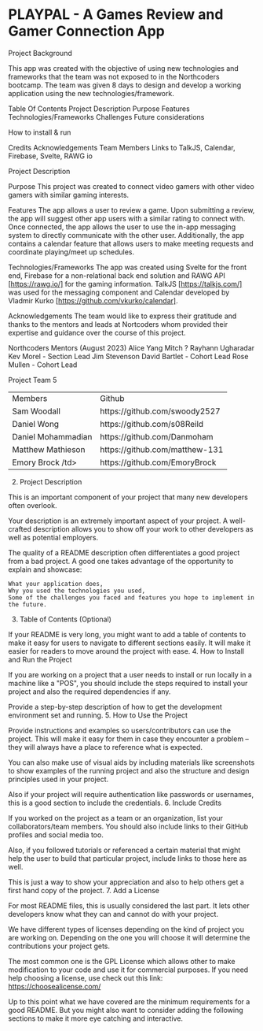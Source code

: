 # PLAYPAL - A Games Review and Gamer Connection App


Project Background

This app was created with the objective of using new technologies and frameworks that the team was not exposed to in the Northcoders bootcamp. The team was given 8 days to design and develop a working application using the new technologies/framework. 


Table Of Contents
Project Description
  Purpose
  Features
  Technologies/Frameworks
  Challenges
  Future considerations 

How to install & run

Credits
  Acknowledgements
  Team Members
  Links to TalkJS, Calendar, Firebase, Svelte, RAWG io



Project Description

Purpose
This project was created to connect video gamers with other video gamers with similar gaming interests.

Features
The app allows a user to review a game. Upon submitting a review, the app will suggest other app users with a similar rating to connect with. Once connected, the app allows the user to use the in-app messaging system to directly communicate with the other user. Additionally, the app contains a calendar feature that allows users to make meeting requests and coordinate playing/meet up schedules. 

Technologies/Frameworks
The app was created using Svelte for the front end, Firebase for a non-relational back end solution and RAWG API [https://rawg.io/] for the gaming information.  TalkJS [https://talkjs.com/] was used for the messaging component and Calendar developed by Vladmir Kurko [https://github.com/vkurko/calendar].


Acknowledgements
The team would like to express their gratitude and thanks to the mentors and leads at Nortcoders whom provided their expertise and guidance over the course of this project.  

Northcoders Mentors (August 2023)
Alice Yang
Mitch ?
Rayhann Ugharadar
Kev Morel - Section Lead
Jim Stevenson
David Bartlet - Cohort Lead
Rose Mullen - Cohort Lead


Project Team 5
<table>
<tr>
<td> Members</td>
<td> Github</td>
<tr>
<td>Sam Woodall</td>
<td>https://github.com/swoody2527</td>
</tr>
<tr>
<td>Daniel Wong</td>
<td>https://github.com/s08Reild</td>
</tr>
<tr>
<td>Daniel Mohammadian</td>
<td>https://github.com/Danmoham</td>
</tr>
<tr>
<td>Matthew Mathieson</td>
<td>https://github.com/matthew-131</td>
</tr>
<tr>
<td>Emory Brock /td>
<td>https://github.com/EmoryBrock</td>
</tr>
</table>



2. Project Description

This is an important component of your project that many new developers often overlook.

Your description is an extremely important aspect of your project. A well-crafted description allows you to show off your work to other developers as well as potential employers.

The quality of a README description often differentiates a good project from a bad project. A good one takes advantage of the opportunity to explain and showcase:

    What your application does,
    Why you used the technologies you used,
    Some of the challenges you faced and features you hope to implement in the future.

3. Table of Contents (Optional)

If your README is very long, you might want to add a table of contents to make it easy for users to navigate to different sections easily. It will make it easier for readers to move around the project with ease.
4. How to Install and Run the Project

If you are working on a project that a user needs to install or run locally in a machine like a "POS", you should include the steps required to install your project and also the required dependencies if any.

Provide a step-by-step description of how to get the development environment set and running.
5. How to Use the Project

Provide instructions and examples so users/contributors can use the project. This will make it easy for them in case they encounter a problem – they will always have a place to reference what is expected.

You can also make use of visual aids by including materials like screenshots to show examples of the running project and also the structure and design principles used in your project.

Also if your project will require authentication like passwords or usernames, this is a good section to include the credentials.
6. Include Credits

If you worked on the project as a team or an organization, list your collaborators/team members. You should also include links to their GitHub profiles and social media too.

Also, if you followed tutorials or referenced a certain material that might help the user to build that particular project, include links to those here as well.

This is just a way to show your appreciation and also to help others get a first hand copy of the project.
7. Add a License

For most README files, this is usually considered the last part. It lets other developers know what they can and cannot do with your project.

We have different types of licenses depending on the kind of project you are working on. Depending on the one you will choose it will determine the contributions your project gets.

The most common one is the GPL License which allows other to make modification to your code and use it for commercial purposes. If you need help choosing a license, use check out this link: https://choosealicense.com/

Up to this point what we have covered are the minimum requirements for a good README. But you might also want to consider adding the following sections to make it more eye catching and interactive.